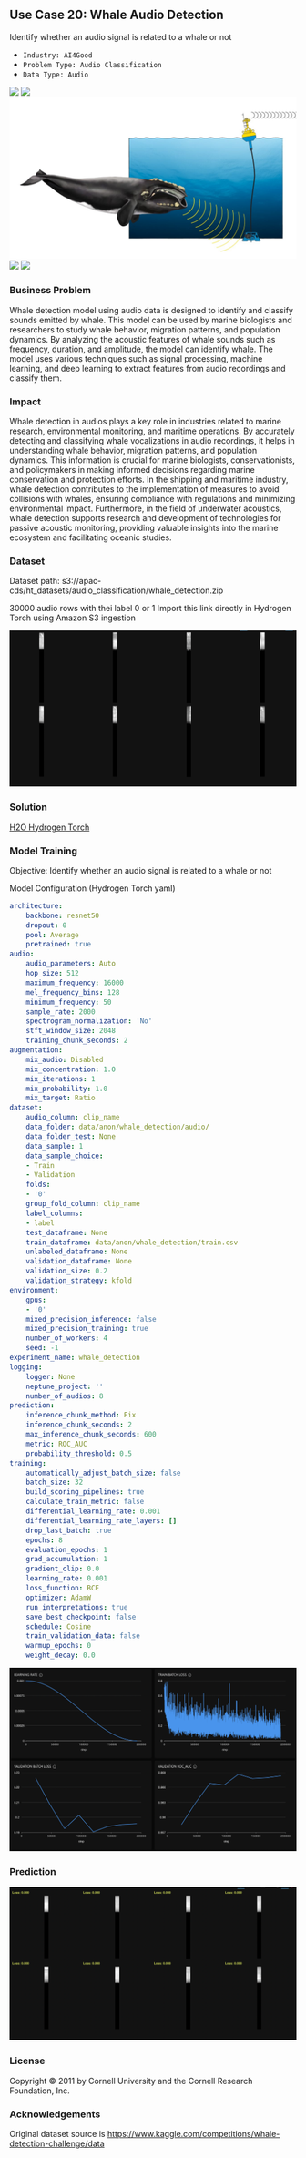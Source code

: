 ## Use Case 20: Whale Audio Detection

Identify whether an audio signal is related to a whale or not

- `Industry: AI4Good`
- `Problem Type: Audio Classification`
- `Data Type: Audio`

![](https://github.com/h2oai/ht-catalog/blob/646864e3c695f7c721514159bd6c59520dab7438/Assets/use-cases/whale_detection/cover.png)
![](https://github.com/h2oai/ht-catalog/blob/646864e3c695f7c721514159bd6c59520dab7438/Assets/use-cases/whale_detection/cover.jpg)
![](https://github.com/h2oai/ht-catalog/blob/646864e3c695f7c721514159bd6c59520dab7438/Assets/use-cases/whale_detection/cover.jpeg)
![](https://github.com/h2oai/ht-catalog/blob/646864e3c695f7c721514159bd6c59520dab7438/Assets/use-cases/whale_detection/cover.webp)
![](https://github.com/h2oai/ht-catalog/blob/646864e3c695f7c721514159bd6c59520dab7438/Assets/use-cases/whale_detection/cover)

### Business Problem 

Whale detection model using audio data is designed to identify and classify sounds emitted by whale. This model can be used by marine biologists and researchers to study whale behavior, migration patterns, and population dynamics. By analyzing the acoustic features of whale sounds such as frequency, duration, and amplitude, the model can identify whale. The model uses various techniques such as signal processing, machine learning, and deep learning to extract features from audio recordings and classify them.

### Impact

Whale detection in audios plays a key role in industries related to marine research, environmental monitoring, and maritime operations. By accurately detecting and classifying whale vocalizations in audio recordings, it helps in understanding whale behavior, migration patterns, and population dynamics. This information is crucial for marine biologists, conservationists, and policymakers in making informed decisions regarding marine conservation and protection efforts. In the shipping and maritime industry, whale detection contributes to the implementation of measures to avoid collisions with whales, ensuring compliance with regulations and minimizing environmental impact. Furthermore, in the field of underwater acoustics, whale detection supports research and development of technologies for passive acoustic monitoring, providing valuable insights into the marine ecosystem and facilitating oceanic studies.

### Dataset

Dataset path: s3://apac-cds/ht_datasets/audio_classification/whale_detection.zip

30000 audio rows with thei label 0 or 1 Import this link directly in Hydrogen Torch using Amazon S3 ingestion

![train data](https://github.com/h2oai/ht-catalog/blob/646864e3c695f7c721514159bd6c59520dab7438/Assets/use-cases/whale_detection/train%20data.png)

### Solution

[H2O Hydrogen Torch](https://docs.h2o.ai/h2o-hydrogen-torch/)

### Model Training

Objective: Identify whether an audio signal is related to a whale or not

Model Configuration (Hydrogen Torch yaml)

```yaml
architecture:
    backbone: resnet50
    dropout: 0
    pool: Average
    pretrained: true
audio:
    audio_parameters: Auto
    hop_size: 512
    maximum_frequency: 16000
    mel_frequency_bins: 128
    minimum_frequency: 50
    sample_rate: 2000
    spectrogram_normalization: 'No'
    stft_window_size: 2048
    training_chunk_seconds: 2
augmentation:
    mix_audio: Disabled
    mix_concentration: 1.0
    mix_iterations: 1
    mix_probability: 1.0
    mix_target: Ratio
dataset:
    audio_column: clip_name
    data_folder: data/anon/whale_detection/audio/
    data_folder_test: None
    data_sample: 1
    data_sample_choice:
    - Train
    - Validation
    folds:
    - '0'
    group_fold_column: clip_name
    label_columns:
    - label
    test_dataframe: None
    train_dataframe: data/anon/whale_detection/train.csv
    unlabeled_dataframe: None
    validation_dataframe: None
    validation_size: 0.2
    validation_strategy: kfold
environment:
    gpus:
    - '0'
    mixed_precision_inference: false
    mixed_precision_training: true
    number_of_workers: 4
    seed: -1
experiment_name: whale_detection
logging:
    logger: None
    neptune_project: ''
    number_of_audios: 8
prediction:
    inference_chunk_method: Fix
    inference_chunk_seconds: 2
    max_inference_chunk_seconds: 600
    metric: ROC_AUC
    probability_threshold: 0.5
training:
    automatically_adjust_batch_size: false
    batch_size: 32
    build_scoring_pipelines: true
    calculate_train_metric: false
    differential_learning_rate: 0.001
    differential_learning_rate_layers: []
    drop_last_batch: true
    epochs: 8
    evaluation_epochs: 1
    grad_accumulation: 1
    gradient_clip: 0.0
    learning_rate: 0.001
    loss_function: BCE
    optimizer: AdamW
    run_interpretations: true
    save_best_checkpoint: false
    schedule: Cosine
    train_validation_data: false
    warmup_epochs: 0
    weight_decay: 0.0

```

![chart](https://github.com/h2oai/ht-catalog/blob/646864e3c695f7c721514159bd6c59520dab7438/Assets/use-cases/whale_detection/chart.png)


### Prediction

![Predictions](https://github.com/h2oai/ht-catalog/blob/646864e3c695f7c721514159bd6c59520dab7438/Assets/use-cases/whale_detection/Validation%20Predictions.png)

### License

Copyright © 2011 by Cornell University and the Cornell Research Foundation, Inc. 

### Acknowledgements

Original dataset source is https://www.kaggle.com/competitions/whale-detection-challenge/data
